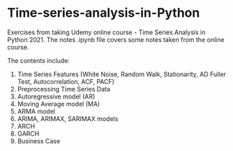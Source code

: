 # Time-series-analysis-in-Python

Exercises from taking Udemy online course - Time Series Analysis in Python 2021. The notes .ipynb file covers some notes taken from the online course.

The contents include:
1. Time Series Features (White Noise, Random Walk, Stationarity, AD Fuller Test, Autocorrelation, ACF, PACF)
2. Preprocessing Time Series Data
3. Autoregressive model (AR)
4. Moving Average model (MA)
5. ARMA model
6. ARIMA, ARIMAX, SARIMAX models
7. ARCH
8. GARCH
9. Business Case

